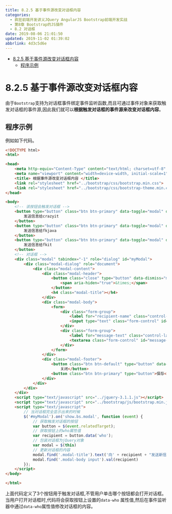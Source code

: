 ```yaml
---
title: 8.2.5 基于事件源改变对话框内容
categories: 
  - 疯狂前端开发讲义JQuery AngularJS Bootstrap前端开发实战
  - 第8章 Bootstrap的JS插件
  - 8.2 对话框
date: 2019-08-06 21:01:50
updated: 2019-11-02 01:39:02
abbrlink: 4d3c5d6e
---
```

- [8.2.5 基于事件源改变对话框内容](/ReadingNotes/4d3c5d6e/#8-2-5-基于事件源改变对话框内容)
    - [程序示例](/ReadingNotes/4d3c5d6e/#程序示例)

<!--more-->
<script src="https://cdn.bootcss.com/jquery/3.4.0/jquery.slim.min.js"></script>
<script>$(document).ready(function () {$(".post-body > ul:nth-child(1)").hide();});</script>

<!--end-->
<!--SSTStart-->
# 8.2.5 基于事件源改变对话框内容 #
由于`Bootstrap`支持为对话框事件绑定事件监听函数,而且可通过事件对象来获取触发对话框的事件源,因此我们就可以**根据触发对话框的事件源来改变对话框内容**。
## 程序示例 ##
例如如下代码。
```html
<!DOCTYPE html>
<html>

<head>
	<meta http-equiv="Content-Type" content="text/html; charset=utf-8" />
	<meta name="viewport" content="width=device-width, initial-scale=1">
	<title> 根据事件源改变对话框内容 </title>
	<link rel="stylesheet" href="../bootstrap/css/bootstrap.min.css">
	<link rel="stylesheet" href="../bootstrap/css/bootstrap-theme.min.css">
</head>

<body>
	<!-- 该按钮会触发对话框 -->
	<button type="button" class="btn btn-primary" data-toggle="modal" data-target="#myModal" data-who="crazyit">
		发送信息给crazyit
	</button>
	<button type="button" class="btn btn-primary" data-toggle="modal" data-target="#myModal" data-who="fkjava">
		发送信息给fkjava
	</button>
	<button type="button" class="btn btn-primary" data-toggle="modal" data-target="#myModal" data-who="fkit">
		发送信息给fkit
	</button>
	<!-- 对话框 -->
	<div class="modal" tabindex="-1" role="dialog" id="myModal">
		<div class="modal-dialog" role="document">
			<div class="modal-content">
				<div class="modal-header">
					<button class="close" type="button" data-dismiss="modal">
						<span aria-hiden="true">&times;</span>
					</button>
					<h4 class="modal-title"></h4>
				</div>
				<div class="modal-body">
					<form>
						<div class="form-group">
							<label for="recipient-name" class="control-label">收信人</label>
							<input type="text" class="form-control" id="recipient-name">
						</div>
						<div class="form-group">
							<label for="message-text" class="control-label">消息内容</label>
							<textarea class="form-control" id="message-text"></textarea>
						</div>
					</form>
				</div>
				<div class="modal-footer">
					<button class="btn btn-default" type="button" data-dismiss="modal">
						关闭</button>
					<button class="btn btn-primary" type="button">保存</button>
				</div>
			</div>
		</div>
	</div>
	<script type="text/javascript" src="../jquery-3.1.1.js"></script>
	<script type="text/javascript" src="../bootstrap/js/bootstrap.min.js"></script>
	<script type="text/javascript">
		// 当对话框完全显示出来的时候
		$('#myModal').on('show.bs.modal', function (event) {
			// 获取触发对话框的按钮
			var button = $(event.relatedTarget);
			// 获取按钮上的who属性值
			var recipient = button.data('who');
			// 包装对话框为jQuery对象
			var modal = $(this)
			// 更新对话框的内容
			modal.find('.modal-title').text('向' + recipient + "发送新信息")
			modal.find('.modal-body input').val(recipient)
		});
	</script>
</body>

</html>
```
上面代码定义了3个按钮用于触发对话框,不管用户单击哪个按钮都会打开对话框。
当用户打开对话框时,代码将会获取按钮上设置的`data-who` 属性值,然后在事件监听器中通过`data-who`属性值修改对话框的内容。
<!--SSTStop-->

